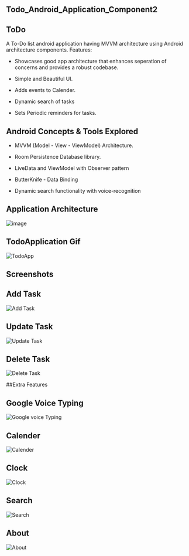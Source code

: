## Todo_Android_Application_Component2


## ToDo

A To-Do list android application having MVVM architecture using Android architecture components.
Features:


* Showcases good app architecture that enhances seperation of concerns and provides a robust codebase.


* Simple and Beautiful UI.

* Adds events to Calender.


* Dynamic search of tasks


* Sets Periodic reminders for tasks.



## Android Concepts & Tools Explored


 * MVVM (Model - View - ViewModel) Architecture.


 * Room Persistence Database library.


 * LiveData and ViewModel with Observer pattern


 * ButterKnife - Data Binding


 * Dynamic search functionality with voice-recognition



## Application Architecture


  ![image](https://github.com/Dinesh672/Todo_Android_Application_Component2/assets/66740714/a3580c6c-7fd2-494c-ad18-0b9890db995d)  


## TodoApplication Gif 


![TodoApp](https://github.com/Dinesh672/Todo_Android_Application_Component2/assets/66740714/19d39b0b-b443-470f-995a-e2bb30063f26) 


## Screenshots


## Add Task


![Add Task](https://github.com/Dinesh672/Todo_Android_Application_Component2/assets/66740714/10e35c8d-3155-48c6-bc91-15350b22d4e1)


## Update Task


![Update Task](https://github.com/Dinesh672/Todo_Android_Application_Component2/assets/66740714/14c73f64-ba5b-49ea-a934-9149118b86e5)


## Delete Task


![Delete Task](https://github.com/Dinesh672/Todo_Android_Application_Component2/assets/66740714/29a77904-2c0d-40ff-b273-e78a48fb9865)


##Extra Features


## Google Voice Typing


![Google voice Typing](https://github.com/Dinesh672/Todo_Android_Application_Component2/assets/66740714/a21cef5a-c6a5-48ba-9574-e81a544bf692)


## Calender


![Calender](https://github.com/Dinesh672/Todo_Android_Application_Component2/assets/66740714/2e867a1b-be62-4b63-b4b3-39a012a65a64)


## Clock


![Clock](https://github.com/Dinesh672/Todo_Android_Application_Component2/assets/66740714/4cafc557-797f-414c-853f-43678e58db8e)


## Search


![Search](https://github.com/Dinesh672/Todo_Android_Application_Component2/assets/66740714/fa711132-bfdb-4c3f-b684-66bbae662688)


## About


![About](https://github.com/Dinesh672/Todo_Android_Application_Component2/assets/66740714/19189b0d-541f-4408-aa10-34c674cc2d88)




